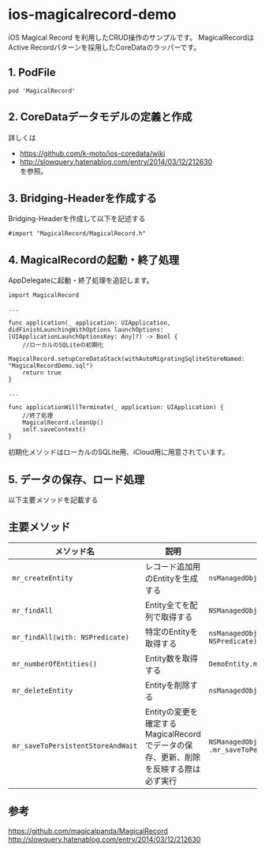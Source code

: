 # ios-magicalrecord-demo
iOS Magical Record を利用したCRUD操作のサンプルです。
MagicalRecordはActive Recordパターンを採用したCoreDataのラッパーです。

## 1. PodFile

```
pod 'MagicalRecord'
```

## 2. CoreDataデータモデルの定義と作成
詳しくは
- https://github.com/k-moto/ios-coredata/wiki
- http://slowquery.hatenablog.com/entry/2014/03/12/212630
<br>を参照。

## 3. Bridging-Headerを作成する
Bridging-Headerを作成して以下を記述する<br>

```
#import "MagicalRecord/MagicalRecord.h"
```

## 4. MagicalRecordの起動・終了処理
AppDelegateに起動・終了処理を追記します。

```
import MagicalRecord

...

func application(_ application: UIApplication, 
didFinishLaunchingWithOptions launchOptions: [UIApplicationLaunchOptionsKey: Any]?) -> Bool {
	//ローカルのSQLiteの初期化
    MagicalRecord.setupCoreDataStack(withAutoMigratingSqliteStoreNamed: "MagicalRecordDemo.sql")
    return true
}

...

func applicationWillTerminate(_ application: UIApplication) {
   	//終了処理
    MagicalRecord.cleanUp()
    self.saveContext()
}

```

初期化メソッドはローカルのSQLite用、iCloud用に用意されています。


## 5. データの保存、ロード処理
以下主要メソッドを記載する

## 主要メソッド

|メソッド名|説明|サンプル|
|---|---|---|
|`mr_createEntity` | レコード追加用のEntityを生成する | `nsManagedObject.mr_createEntity()` |
|`mr_findAll` | Entity全てを配列で取得する | `NSManagedObject.mr_findAll()`|
|`mr_findAll(with: NSPredicate)` | 特定のEntityを取得する | `nsManagedObject.mr_findAll(with: NSPredicate)`|
|`mr_numberOfEntities()` | Entity数を取得する | `DemoEntity.mr_numberOfEntities()`|
|`mr_deleteEntity` | Entityを削除する | `nsManagedObject.mr_deleteEntity()`|
|`mr_saveToPersistentStoreAndWait` | Entityの変更を確定する<br>MagicalRecordでデータの保存、更新、削除を反映する際は必ず実行 | `NSManagedObject.managedObjectContext?`<br>`.mr_saveToPersistentStoreAndWait()`|

## 参考
https://github.com/magicalpanda/MagicalRecord
http://slowquery.hatenablog.com/entry/2014/03/12/212630